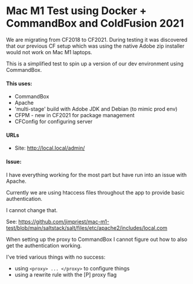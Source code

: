 # Mac M1 Test using Docker + CommandBox and ColdFusion 2021

We are migrating from CF2018 to CF2021. During testing it was discovered that our
previous CF setup which was using the native Adobe zip installer would not work on Mac M1 laptops.

This is a simplified test to spin up a version of our dev environment using CommandBox.

#### This uses:

- CommandBox
- Apache
- 'multi-stage' build with Adobe JDK and Debian (to mimic prod env)
- CFPM - new in CF2021 for package management
- CFConfig for configuring server

#### URLs

- Site: http://local.local/admin/

#### Issue:

I have everything working for the most part but have run into an issue with Apache.

Currently we are using htaccess files throughout the app to provide basic authentication.

I cannot change that.

See: https://github.com/jimpriest/mac-m1-test/blob/main/saltstack/salt/files/etc/apache2/includes/local.com

When setting up the proxy to CommandBox I cannot figure out how to also get the authentication working.

I've tried various things with no success:

- using ```<proxy> ... </proxy>``` to configure things
- using a rewrite rule with the [P] proxy flag
